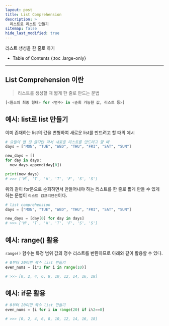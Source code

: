 ```yaml
---
layout: post
title: List Comprehension
description: >
  리스트로 리스트 만들기
sitemap: false
hide_last_modified: true
---
```


리스트 생성을 한 줄로 하기


- Table of Contents
{:toc .large-only}

---



## List Comprehension 이란

> 리스트를 생성할 때 짧게 한 줄로 만드는 문법


~~~python
[<원소의 최종 형태> for <변수> in <순회 가능한 값, 리스트 등>]
~~~

## 예시: list로 list 만들기

이미 존재하는 list의 값을 변형하여 새로운 list를 만드려고 할 때의 예시

~~~python
# 요일의 맨 첫 글자만 따서 새로운 리스트를 만드려고 할 때
days = ["MON", "TUE", "WED", "THU", "FRI", "SAT", "SUN"]

new_days = []
for day in days:
  new_days.append(day[0])

print(new_days)
# >>> ['M', 'T', 'W', 'T', 'F', 'S', 'S']

~~~

위와 같이 for문으로 순회하면서 만들어내야 하는 리스트를 한 줄로 짧게 만들 수 있게 하는 문법이 `리스트 컴프리헨션`이다.

~~~python
# list comprehension 
days = ["MON", "TUE", "WED", "THU", "FRI", "SAT", "SUN"]

new_days = [day[0] for day in days]
# >>> ['M', 'T', 'W', 'T', 'F', 'S', 'S']
~~~

## 예시: range() 활용

`range()` 함수는 특정 범위 값의 정수 리스트를 반환하므로 아래와 같이 활용할 수 있다.

~~~python
# 0부터 20미만 짝수 list 만들기
even_nums = [i*2 for i in range(10)]

# >>> [0, 2, 4, 6, 8, 10, 12, 14, 16, 18]
~~~


## 예시: if문 활용

~~~python
# 0부터 20미만 짝수 list 만들기
even_nums = [i for i in range(20) if i%2==0]

# >>> [0, 2, 4, 6, 8, 10, 12, 14, 16, 18]


~~~
